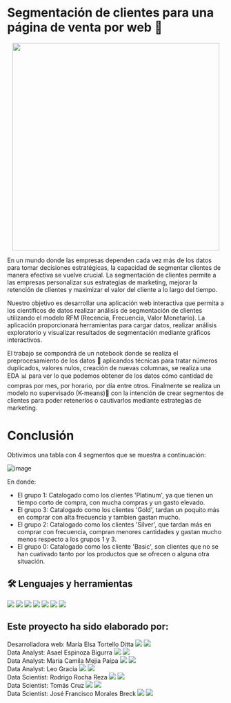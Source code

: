 # Segmentación de clientes para una página de venta por web 🛒

<div id="header" align="center">
  <img decoding="async" src="https://media.giphy.com/media/3oKIPa2TdahY8LAAxy/giphy.gif" width="480"/>
</div>


En un mundo donde las empresas dependen cada vez más de los datos para tomar decisiones estratégicas, la capacidad de segmentar clientes de manera efectiva se vuelve crucial. La segmentación de clientes permite a las empresas personalizar sus estrategias de marketing, mejorar la retención de clientes y maximizar el valor del cliente a lo largo del tiempo.

Nuestro objetivo es desarrollar una aplicación web interactiva que permita a los científicos de datos realizar análisis de segmentación de clientes utilizando el modelo RFM (Recencia, Frecuencia, Valor Monetario). La aplicación proporcionará herramientas para cargar datos, realizar análisis exploratorio y visualizar resultados de segmentación mediante gráficos interactivos.

El trabajo se compondrá de un notebook donde se realiza el preprocesamiento de los datos 🧰 aplicandos técnicas para tratar números duplicados, valores nulos, creación de nuevas columnas, se realiza una EDA 📊 para ver lo que podemos obtener de los datos cómo cantidad de compras por mes, por horario, por día entre otros.
Finalmente se realiza un modelo no supervisado (K-means)🤖 con la intención de crear segmentos de clientes para poder retenerlos o cautivarlos mediante estrategías de marketing.

# Conclusión 
Obtivimos una tabla con 4 segmentos que se muestra a continuación:

![image](https://github.com/MaElmoon39/RetailSaviors/assets/132926660/6deffac4-3e43-4af4-af65-896347835822)

En donde:
* El grupo 1: Catalogado como los clientes 'Platinum', ya que tienen un tiempo corto de compra, con mucha compras y un gasto elevado.
* El grupo 3: Catalogado como los clientes 'Gold', tardan un poquito más en comprar con alta frecuencia y tambien gastan mucho.
* El grupo 2: Catalogado como los clientes 'Silver', que tardan más en comprar con frecuencia, compran menores cantidades y gastan mucho menos respecto a los grupos 1 y 3.
* El grupo 0: Catalogado como los cliente 'Basic', son clientes que no se han cuativado tanto por los productos que se ofrecen o alguna otra situación.

## 🛠️ Lenguajes y herramientas 
<img src = "https://img.shields.io/badge/Jupyter-F37626.svg?&style=for-the-badge&logo=Jupyter&logoColor=white"> <img src="https://img.shields.io/badge/Python-FFD43B?style=for-the-badge&logo=python&logoColor=blue" /> <img src ="https://img.shields.io/badge/scikit_learn-F7931E?style=for-the-badge&logo=scikit-learn&logoColor=white" /> <img src= "https://img.shields.io/badge/Pandas-2C2D72?style=for-the-badge&logo=pandas&logoColor=white"/> <img src ="https://img.shields.io/badge/JavaScript-323330?style=for-the-badge&logo=javascript&logoColor=F7DF1E" /> <img src ="https://img.shields.io/badge/HTML5-E34F26?style=for-the-badge&logo=html5&logoColor=white" />  <img src ="https://img.shields.io/badge/CSS3-1572B6?style=for-the-badge&logo=css3&logoColor=white" />



## Este proyecto ha sido elaborado por:
Desarrolladora web: María Elsa Tortello Ditta [![](https://img.shields.io/badge/GitHub-100000?style=for-the-badge&logo=github&logoColor=white)](https://github.com/MaElmoon39) [![](https://img.shields.io/badge/LinkedIn-0077B5?style=for-the-badge&logo=linkedin&logoColor=white)]()   
Data Analyst: Asael Espinoza Bigurra [![](https://img.shields.io/badge/GitHub-100000?style=for-the-badge&logo=github&logoColor=white)](https://github.com/AsaelEB) [![](https://img.shields.io/badge/LinkedIn-0077B5?style=for-the-badge&logo=linkedin&logoColor=white)]()   
Data Analyst: Maria Camila Mejia Paipa [![](https://img.shields.io/badge/GitHub-100000?style=for-the-badge&logo=github&logoColor=white)]( https://github.com/jhonsamuel10) [![](https://img.shields.io/badge/LinkedIn-0077B5?style=for-the-badge&logo=linkedin&logoColor=white)](https://www.linkedin.com/in/maria-mejia-p/)   
Data Analyst: Leo Gracia [![](https://img.shields.io/badge/GitHub-100000?style=for-the-badge&logo=github&logoColor=white)]() [![](https://img.shields.io/badge/LinkedIn-0077B5?style=for-the-badge&logo=linkedin&logoColor=white)]()   
Data Scientist: Rodrigo Rocha Reza [![](https://img.shields.io/badge/GitHub-100000?style=for-the-badge&logo=github&logoColor=white)](https://github.com/Rochazoso) [![](https://img.shields.io/badge/LinkedIn-0077B5?style=for-the-badge&logo=linkedin&logoColor=white)](www.linkedin.com/in/rodrigo-rocha-reza-00442115b)   
Data Scientist: Tomás Cruz [![](https://img.shields.io/badge/GitHub-100000?style=for-the-badge&logo=github&logoColor=white)]() [![](https://img.shields.io/badge/LinkedIn-0077B5?style=for-the-badge&logo=linkedin&logoColor=white)]()   
Data Scientist: José Francisco Morales Breck [![](https://img.shields.io/badge/GitHub-100000?style=for-the-badge&logo=github&logoColor=white)](https://github.com/jFcomb/) [![](https://img.shields.io/badge/LinkedIn-0077B5?style=for-the-badge&logo=linkedin&logoColor=white)](https://www.linkedin.com/in/jfcomb/)   


